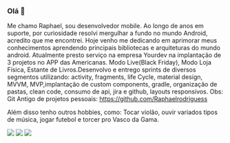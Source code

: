 ### Olá 👋

Me chamo Raphael, sou desenvolvedor mobile. Ao longo de anos em suporte, por curiosidade resolvi mergulhar a fundo no mundo Android, acredito que me encontrei. Hoje venho me dedicando em aprimorar meus conhecimentos aprendendo principais bibliotecas e arquiteturas do mundo android.
Atualmente presto serviço na empresa Yourdev na implantação de 3 projetos no APP das Americanas. Modo Live(Black Friday), Modo Loja Física, Estante de Livros.Desenvolvo e entrego sprints de diversos segmentos utilizando: activity, fragments, life Cycle, material design, MVVM, MVP,implantação de custom components, gradle, organização de pastas, clean code, consumo de api, jira e github, layouts responsivos.
Obs: Git  Antigo de projetos pessoais: https://github.com/Raphaelrodriguess

Além disso tenho outros hobbies, como: Tocar violão, ouvir variados tipos de música, jogar futebol e torcer pro Vasco da Gama.

<div> 
  <a href="https://www.instagram.com/raphaelrodrigu3s/" target="_blank"><img src="https://img.shields.io/badge/-Instagram-%23E4405F?style=for-the-badge&logo=instagram&logoColor=white" target="_blank"></a>
  <a href = "mailto:raphaelrodriguesrj1@gmail.com"><img src="https://img.shields.io/badge/-Gmail-%23333?style=for-the-badge&logo=gmail&logoColor=white" target="_blank"></a>
  <a href="https://www.linkedin.com/in/raphaelrodriguess/" target="_blank"><img src="https://img.shields.io/badge/-LinkedIn-%230077B5?style=for-the-badge&logo=linkedin&logoColor=white" target="_blank"></a> 
 
</div>
